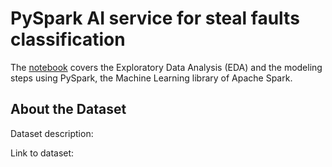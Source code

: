 # PySpark AI service for steal faults classification 

The [notebook](https://github.com/RihabFekii/PySpark-AI-service_Data-processing-NiFi/blob/master/PySpark/PySpark_Steel_faults_classification%20.ipynb) covers the Exploratory Data Analysis (EDA) and the modeling steps using PySpark, the Machine Learning library of Apache Spark.  


## About the Dataset

Dataset description: 

Link to dataset: 

 